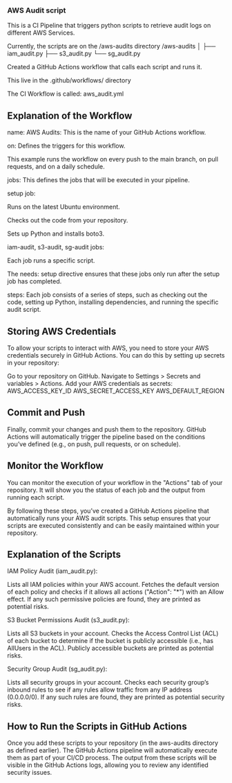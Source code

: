 ### AWS Audit script

This is a CI Pipeline that triggers python scripts to retrieve audit logs on different AWS Services.

Currently, the scripts are on the /aws-audits directory
/aws-audits
│
├── iam_audit.py
├── s3_audit.py
└── sg_audit.py

Created a GitHub Actions workflow that calls each script and runs it.

This live in the .github/workflows/ directory

The CI Workflow is called: aws_audit.yml

## Explanation of the Workflow

name: AWS Audits: This is the name of your GitHub Actions workflow.

on: Defines the triggers for this workflow.

This example runs the workflow on every push to the main branch, on pull requests, and on a daily schedule.

jobs: This defines the jobs that will be executed in your pipeline.

setup job:

Runs on the latest Ubuntu environment.

Checks out the code from your repository.

Sets up Python and installs boto3.

iam-audit, s3-audit, sg-audit jobs:

Each job runs a specific script.

The needs: setup directive ensures that these jobs only run after the setup job has completed.

steps: Each job consists of a series of steps, such as checking out the code, setting up Python, installing dependencies, and running the specific audit script.

## Storing AWS Credentials

To allow your scripts to interact with AWS, you need to store your AWS credentials securely in GitHub Actions. You can do this by setting up secrets in your repository:

Go to your repository on GitHub.
Navigate to Settings > Secrets and variables > Actions.
Add your AWS credentials as secrets:
AWS_ACCESS_KEY_ID
AWS_SECRET_ACCESS_KEY
AWS_DEFAULT_REGION

## Commit and Push

Finally, commit your changes and push them to the repository. GitHub Actions will automatically trigger the pipeline based on the conditions you’ve defined (e.g., on push, pull requests, or on schedule).

## Monitor the Workflow

You can monitor the execution of your workflow in the "Actions" tab of your repository. It will show you the status of each job and the output from running each script.

By following these steps, you’ve created a GitHub Actions pipeline that automatically runs your AWS audit scripts. This setup ensures that your scripts are executed consistently and can be easily maintained within your repository.

## Explanation of the Scripts

IAM Policy Audit (iam_audit.py):

Lists all IAM policies within your AWS account.
Fetches the default version of each policy and checks if it allows all actions ("Action": "\*") with an Allow effect.
If any such permissive policies are found, they are printed as potential risks.

S3 Bucket Permissions Audit (s3_audit.py):

Lists all S3 buckets in your account.
Checks the Access Control List (ACL) of each bucket to determine if the bucket is publicly accessible (i.e., has AllUsers in the ACL).
Publicly accessible buckets are printed as potential risks.

Security Group Audit (sg_audit.py):

Lists all security groups in your account.
Checks each security group’s inbound rules to see if any rules allow traffic from any IP address (0.0.0.0/0).
If any such rules are found, they are printed as potential security risks.

## How to Run the Scripts in GitHub Actions

Once you add these scripts to your repository (in the aws-audits directory as defined earlier).
The GitHub Actions pipeline will automatically execute them as part of your CI/CD process.
The output from these scripts will be visible in the GitHub Actions logs, allowing you to review any identified security issues.

